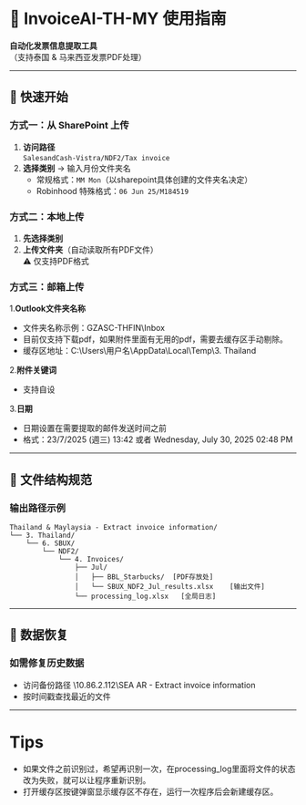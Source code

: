 # 📌 InvoiceAI-TH-MY 使用指南

**自动化发票信息提取工具**  
（支持泰国 & 马来西亚发票PDF处理）

---

## 🚀 快速开始
### 方式一：从 SharePoint 上传
1. **访问路径**  
   `SalesandCash-Vistra/NDF2/Tax invoice`
2. **选择类别** → 输入月份文件夹名  
   - 常规格式：`MM Mon`（以sharepoint具体创建的文件夹名决定）  
   - Robinhood 特殊格式：`06 Jun 25/M184519`

### 方式二：本地上传
1. **先选择类别**  
2. **上传文件夹**（自动读取所有PDF文件）  
   ⚠️ 仅支持PDF格式
   
### 方式三：邮箱上传
1.**Outlook文件夹名称**
 - 文件夹名称示例：GZASC-THFIN\Inbox
 - 目前仅支持下载pdf，如果附件里面有无用的pdf，需要去缓存区手动剔除。
 - 缓存区地址：C:\Users\用户名\AppData\Local\Temp\3. Thailand
   
2.**附件关键词**
  - 支持自设

3.**日期**
  - 日期设置在需要提取的邮件发送时间之前
  - 格式：23/7/2025 (週三) 13:42 或者 Wednesday, July 30, 2025 02:48 PM 
---

## 📂 文件结构规范
### 输出路径示例
```plaintext
Thailand & Maylaysia - Extract invoice information/
└── 3. Thailand/
    └── 6. SBUX/
        └── NDF2/
            └── 4. Invoices/
                ├── Jul/
                │   ├── BBL_Starbucks/  [PDF存放处]
                │   └── SBUX_NDF2_Jul_results.xlsx    [输出文件]
                └── processing_log.xlsx   [全局日志]
```

---

## 🔄 数据恢复
### 如需修复历史数据
- 访问备份路径 \\10.86.2.112\SEA AR - Extract invoice information
- 按时间戳查找最近的文件

---
# Tips
- 如果文件之前识别过，希望再识别一次，在processing_log里面将文件的状态改为失败，就可以让程序重新识别。
- 打开缓存区按键弹窗显示缓存区不存在，运行一次程序后会新建缓存区。


